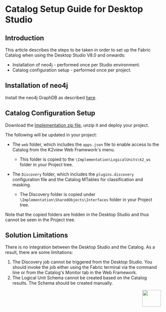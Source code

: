 <studio>

# Catalog Setup Guide for Desktop Studio

## Introduction

This article describes the steps to be taken in order to set up the Fabric Catalog when using the Desktop Studio V8.0 and onwards:

* Installation of neo4j - performed once per Studio environment. 
* Catalog configuration setup - performed once per project.


## Installation of neo4j

Install the neo4j GraphDB as described [here](99_neo4j_windows_installation_guide.md).



## Catalog Configuration Setup

Download the [Implementation zip file](https://download.k2view.com/index.php/s/0GT9R8NBn4v7E2t), unzip it and deploy your project.

The following will be updated in your project:

* The ```web``` folder, which includes the ```apps.json``` file to enable access to the Catalog from the K2view Web Framework's menu.
  * This folder is copied to the ```\Implementation\LogicalUnits\k2_ws``` folder in your Project tree.

* The  ```Discovery``` folder, which includes the ```plugins.discovery``` configuration file and the Catalog MTables for classification and masking. 
  * The Discovery folder is copied under ```\Implementation\SharedObjects\Interfaces``` folder in your Project tree. 



Note that the copied folders are hidden in the Desktop Studio and thus cannot be seen in the Project tree. 


## Solution Limitations

There is no integration between the Desktop Studio and the Catalog. As a result, there are some limitations:

1. The Discovery job cannot be triggered from the Desktop Studio. You should invoke the job either using the Fabric terminal via the command line or from the Catalog's Monitor tab in the Web Framework.
2. The Logical Unit Schema cannot be created based on the Catalog results. The Schema should be created manually.

[<img align="right" width="60" height="54" src="/articles/images/Next.png">](99_neo4j_windows_installation_guide.md) 



</studio>
